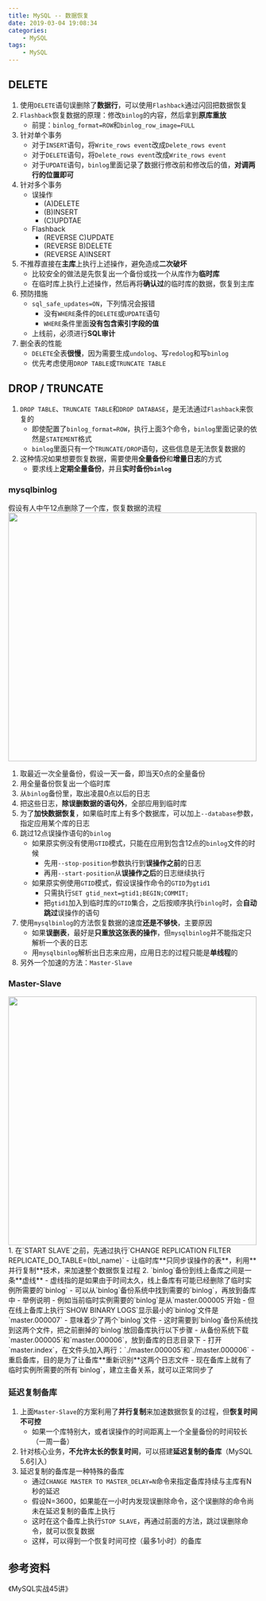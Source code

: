 ```yaml
---
title: MySQL -- 数据恢复
date: 2019-03-04 19:08:34
categories:
    - MySQL
tags:
    - MySQL
---
```


## DELETE
1. 使用`DELETE`语句误删除了**数据行**，可以使用`Flashback`通过闪回把数据恢复
2. `Flashback`恢复数据的原理：修改`binlog`的内容，然后拿到**原库重放**
    - 前提：`binlog_format=ROW`和`binlog_row_image=FULL`
3. 针对单个事务
    - 对于`INSERT`语句，将`Write_rows event`改成`Delete_rows event`
    - 对于`DELETE`语句，将`Delete_rows event`改成`Write_rows event`
    - 对于`UPDATE`语句，`binlog`里面记录了数据行修改前和修改后的值，**对调两行的位置即可**
4. 针对多个事务
    - 误操作
        - (A)DELETE
        - (B)INSERT
        - (C)UPDTAE
    - Flashback
        - (REVERSE C)UPDATE
        - (REVERSE B)DELETE
        - (REVERSE A)INSERT
5. 不推荐直接在**主库**上执行上述操作，避免造成**二次破坏**
    - 比较安全的做法是先恢复出一个备份或找一个从库作为**临时库**
    - 在临时库上执行上述操作，然后再将**确认过**的临时库的数据，恢复到主库
6. 预防措施
    - `sql_safe_updates=ON`，下列情况会报错
        - 没有`WHERE`条件的`DELETE`或`UPDATE`语句
        - `WHERE`条件里面**没有包含索引字段的值**
    - 上线前，必须进行**SQL审计**
7. 删全表的性能
    - `DELETE`全表**很慢**，因为需要生成`undolog`、写`redolog`和写`binlog`
    - 优先考虑使用`DROP TABLE`或`TRUNCATE TABLE`

<!-- more -->

## DROP / TRUNCATE
1. `DROP TABLE`、`TRUNCATE TABLE`和`DROP DATABASE`，是无法通过`Flashback`来恢复的
    - 即使配置了`binlog_format=ROW`，执行上面3个命令，`binlog`里面记录的依然是`STATEMENT`格式
    - `binlog`里面只有一个`TRUNCATE/DROP`语句，这些信息是无法恢复数据的
2. 这种情况如果想要恢复数据，需要使用**全量备份**和**增量日志**的方式
    - 要求线上**定期全量备份**，并且**实时备份`binlog`**

### mysqlbinlog
假设有人中午12点删除了一个库，恢复数据的流程
<img src="https://mysql-1253868755.cos.ap-guangzhou.myqcloud.com/mysql-data-recovery-mysqlbinlog.png" width=500/>
1. 取最近一次全量备份，假设一天一备，即当天0点的全量备份
2. 用全量备份恢复出一个临时库
3. 从`binlog`备份里，取出凌晨0点以后的日志
4. 把这些日志，**除误删数据的语句外**，全部应用到临时库
5. 为了**加快数据恢复**，如果临时库上有多个数据库，可以加上`--database`参数，指定应用某个库的日志
6. 跳过12点误操作语句的`binlog`
    - 如果原实例没有使用`GTID`模式，只能在应用到包含12点的`binlog`文件的时候
        - 先用`--stop-position`参数执行到**误操作之前**的日志
        - 再用`--start-position`从**误操作之后**的日志继续执行
    - 如果原实例使用`GTID`模式，假设误操作命令的`GTID`为`gtid1`
        - 只需执行`SET gtid_next=gtid1;BEGIN;COMMIT;`
        - 把`gtid1`加入到临时库的`GTID`集合，之后按顺序执行`binlog`时，会**自动跳过**误操作的语句
7. 使用`mysqlbinlog`的方法恢复数据的速度**还是不够快**，主要原因
    - 如果**误删表**，最好是**只重放这张表的操作**，但`mysqlbinlog`并不能指定只解析一个表的日志
    - 用`mysqlbinlog`解析出日志来应用，应用日志的过程只能是**单线程**的
8. 另外一个加速的方法：`Master-Slave`

### Master-Slave
<img src="https://mysql-1253868755.cos.ap-guangzhou.myqcloud.com/mysql-data-recovery-master-slave.png" width=500/>
1. 在`START SLAVE`之前，先通过执行`CHANGE REPLICATION FILTER REPLICATE_DO_TABLE=(tbl_name)`
    - 让临时库**只同步误操作的表**，利用**并行复制**技术，来加速整个数据恢复过程
2. `binlog`备份到线上备库之间是一条**虚线**
    - 虚线指的是如果由于时间太久，线上备库有可能已经删除了临时实例所需要的`binlog`
        - 可以从`binlog`备份系统中找到需要的`binlog`，再放到备库中
    - 举例说明
        - 例如当前临时实例需要的`binlog`是从`master.000005`开始
        - 但在线上备库上执行`SHOW BINARY LOGS`显示最小的`binlog`文件是`master.000007`
        - 意味着少了两个`binlog`文件
        - 这时需要到`binlog`备份系统找到这两个文件，把之前删掉的`binlog`放回备库执行以下步骤
        - 从备份系统下载`master.000005`和`master.000006`，放到备库的日志目录下
        - 打开`master.index`，在文件头加入两行：`./master.000005`和`./master.000006`
        - 重启备库，目的是为了让备库**重新识别**这两个日志文件
        - 现在备库上就有了临时实例所需要的所有`binlog`，建立主备关系，就可以正常同步了

### 延迟复制备库
1. 上面`Master-Slave`的方案利用了**并行复制**来加速数据恢复的过程，但**恢复时间不可控**
    - 如果一个库特别大，或者误操作的时间距离上一个全量备份的时间较长（一周一备）
2. 针对核心业务，**不允许太长的恢复时间**，可以搭建**延迟复制的备库**（MySQL 5.6引入）
3. 延迟复制的备库是一种特殊的备库
    - 通过`CHANGE MASTER TO MASTER_DELAY=N`命令来指定备库持续与主库有N秒的延迟
    - 假设N=3600，如果能在一小时内发现误删除命令，这个误删除的命令尚未在延迟复制的备库上执行
    - 这时在这个备库上执行`STOP SLAVE`，再通过前面的方法，跳过误删除命令，就可以恢复数据
    - 这样，可以得到一个恢复时间可控（最多1小时）的备库

## 参考资料
《MySQL实战45讲》

<!-- indicate-the-source -->
